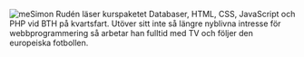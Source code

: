 ![me](img/me/me.png)Simon Rudén läser kurspaketet Databaser, HTML, CSS, JavaScript och PHP vid BTH på kvartsfart. Utöver sitt inte så längre nyblivna intresse för webbprogrammering så arbetar han fulltid med TV och följer den europeiska fotbollen.